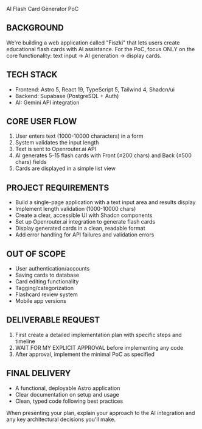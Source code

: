 AI Flash Card Generator PoC

## BACKGROUND
We're building a web application called "Fiszki" that lets users create educational flash cards with AI assistance. For the PoC, focus ONLY on the core functionality: text input → AI generation → display cards.

## TECH STACK
- Frontend: Astro 5, React 19, TypeScript 5, Tailwind 4, Shadcn/ui
- Backend: Supabase (PostgreSQL + Auth)
- AI: Gemini API integration

## CORE USER FLOW
1. User enters text (1000-10000 characters) in a form
2. System validates the input length
3. Text is sent to Openrouter.ai API
4. AI generates 5-15 flash cards with Front (≤200 chars) and Back (≤500 chars) fields
5. Cards are displayed in a simple list view

## PROJECT REQUIREMENTS
- Build a single-page application with a text input area and results display
- Implement length validation (1000-10000 chars)
- Create a clear, accessible UI with Shadcn components
- Set up Openrouter.ai integration to generate flash cards
- Display generated cards in a clean, readable format
- Add error handling for API failures and validation errors

## OUT OF SCOPE
- User authentication/accounts
- Saving cards to database
- Card editing functionality
- Tagging/categorization
- Flashcard review system
- Mobile app versions

## DELIVERABLE REQUEST
1. First create a detailed implementation plan with specific steps and timeline
2. WAIT FOR MY EXPLICIT APPROVAL before implementing any code
3. After approval, implement the minimal PoC as specified

## FINAL DELIVERY
- A functional, deployable Astro application
- Clear documentation on setup and usage
- Clean, typed code following best practices

When presenting your plan, explain your approach to the AI integration and any key architectural decisions you'll make.
